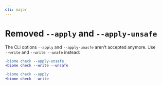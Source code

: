 ```yaml
---
cli: major
---
```


# Removed `--apply` and `--apply-unsafe`

The CLI options `--apply` and `--apply-unasfe` aren't accepted anymore. Use `--write` and `--write --unafe` instead:

```diff
-biome check --apply-unsafe
+biome check --write --unsafe
```

```diff
-biome check --apply
+biome check --write
```
